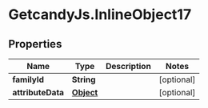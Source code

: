 # GetcandyJs.InlineObject17

## Properties

Name | Type | Description | Notes
------------ | ------------- | ------------- | -------------
**familyId** | **String** |  | [optional] 
**attributeData** | [**Object**](.md) |  | [optional] 


